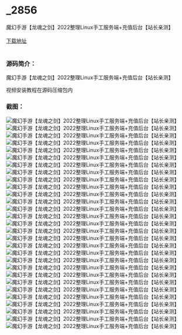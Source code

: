 # _2856
魔幻手游【龙魂之剑】2022整理Linux手工服务端+充值后台【站长亲测】
<br/></br>
[下载地址](https://www.uuid2.com/2856.html "下载地址")
<br/></br>
<h3>源码简介：</h3>
<p>魔幻手游【龙魂之剑】2022整理Linux手工服务端+充值后台【站长亲测】<p>
<p>视频安装教程在源码压缩包内<p>
<h3>截图：</h3>
<img src="https://www.uuid2.com/wp-content/uploads/img/202201/16a5d1a407.jpg" alt="魔幻手游【龙魂之剑】2022整理Linux手工服务端+充值后台【站长亲测】"><img src="https://www.uuid2.com/wp-content/uploads/img/202201/05de494368.jpg" alt="魔幻手游【龙魂之剑】2022整理Linux手工服务端+充值后台【站长亲测】"><img src="https://www.uuid2.com/wp-content/uploads/img/202201/3000697838.jpg" alt="魔幻手游【龙魂之剑】2022整理Linux手工服务端+充值后台【站长亲测】"><img src="https://www.uuid2.com/wp-content/uploads/img/202201/175b195793.jpg" alt="魔幻手游【龙魂之剑】2022整理Linux手工服务端+充值后台【站长亲测】"><img src="https://www.uuid2.com/wp-content/uploads/img/202201/64623b3369.jpg" alt="魔幻手游【龙魂之剑】2022整理Linux手工服务端+充值后台【站长亲测】"><img src="https://www.uuid2.com/wp-content/uploads/img/202201/b15c626565.jpg" alt="魔幻手游【龙魂之剑】2022整理Linux手工服务端+充值后台【站长亲测】"><img src="https://www.uuid2.com/wp-content/uploads/img/202201/4c163af700.jpg" alt="魔幻手游【龙魂之剑】2022整理Linux手工服务端+充值后台【站长亲测】"><img src="https://www.uuid2.com/wp-content/uploads/img/202201/3682291437.jpg" alt="魔幻手游【龙魂之剑】2022整理Linux手工服务端+充值后台【站长亲测】"><img src="https://www.uuid2.com/wp-content/uploads/img/202201/8cbec32735.jpg" alt="魔幻手游【龙魂之剑】2022整理Linux手工服务端+充值后台【站长亲测】"><img src="https://www.uuid2.com/wp-content/uploads/img/202201/5835141723.jpg" alt="魔幻手游【龙魂之剑】2022整理Linux手工服务端+充值后台【站长亲测】"><img src="https://www.uuid2.com/wp-content/uploads/img/202201/11097f1445.jpg" alt="魔幻手游【龙魂之剑】2022整理Linux手工服务端+充值后台【站长亲测】"><img src="https://www.uuid2.com/wp-content/uploads/img/202201/5de81e7815.jpg" alt="魔幻手游【龙魂之剑】2022整理Linux手工服务端+充值后台【站长亲测】"><img src="https://www.uuid2.com/wp-content/uploads/img/202201/32a7315471.jpg" alt="魔幻手游【龙魂之剑】2022整理Linux手工服务端+充值后台【站长亲测】"><img src="https://www.uuid2.com/wp-content/uploads/img/202201/56aa0ab685.jpg" alt="魔幻手游【龙魂之剑】2022整理Linux手工服务端+充值后台【站长亲测】"><img src="https://www.uuid2.com/wp-content/uploads/img/202201/ff8e7a3452.jpg" alt="魔幻手游【龙魂之剑】2022整理Linux手工服务端+充值后台【站长亲测】"><img src="https://www.uuid2.com/wp-content/uploads/img/202201/b5e281e325.jpg" alt="魔幻手游【龙魂之剑】2022整理Linux手工服务端+充值后台【站长亲测】"><img src="https://www.uuid2.com/wp-content/uploads/img/202201/b77291f147.jpg" alt="魔幻手游【龙魂之剑】2022整理Linux手工服务端+充值后台【站长亲测】"><img src="https://www.uuid2.com/wp-content/uploads/img/202201/680cf32356.jpg" alt="魔幻手游【龙魂之剑】2022整理Linux手工服务端+充值后台【站长亲测】"><img src="https://www.uuid2.com/wp-content/uploads/img/202201/1042ad3960.jpg" alt="魔幻手游【龙魂之剑】2022整理Linux手工服务端+充值后台【站长亲测】"><img src="https://www.uuid2.com/wp-content/uploads/img/202201/35830e3905.jpg" alt="魔幻手游【龙魂之剑】2022整理Linux手工服务端+充值后台【站长亲测】"><img src="https://www.uuid2.com/wp-content/uploads/img/202201/2750ce2154.jpg" alt="魔幻手游【龙魂之剑】2022整理Linux手工服务端+充值后台【站长亲测】"><img src="https://www.uuid2.com/wp-content/uploads/img/202201/733d33f473.jpg" alt="魔幻手游【龙魂之剑】2022整理Linux手工服务端+充值后台【站长亲测】"><img src="https://www.uuid2.com/wp-content/uploads/img/202201/6b9bd21367.jpg" alt="魔幻手游【龙魂之剑】2022整理Linux手工服务端+充值后台【站长亲测】"><img src="https://www.uuid2.com/wp-content/uploads/img/202201/ae63e79275.jpg" alt="魔幻手游【龙魂之剑】2022整理Linux手工服务端+充值后台【站长亲测】"><img src="https://www.uuid2.com/wp-content/uploads/img/202201/62b796e648.jpg" alt="魔幻手游【龙魂之剑】2022整理Linux手工服务端+充值后台【站长亲测】"><img src="https://www.uuid2.com/wp-content/uploads/img/202201/bce1fd9562.jpg" alt="魔幻手游【龙魂之剑】2022整理Linux手工服务端+充值后台【站长亲测】"><img src="https://www.uuid2.com/wp-content/uploads/img/202201/3a4dc27855.jpg" alt="魔幻手游【龙魂之剑】2022整理Linux手工服务端+充值后台【站长亲测】"><img src="https://www.uuid2.com/wp-content/uploads/img/202201/99ae29e826.jpg" alt="魔幻手游【龙魂之剑】2022整理Linux手工服务端+充值后台【站长亲测】"><img src="https://www.uuid2.com/wp-content/uploads/img/202201/e7b596a674.jpg" alt="魔幻手游【龙魂之剑】2022整理Linux手工服务端+充值后台【站长亲测】">
